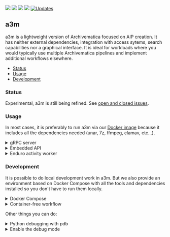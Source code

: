 <p align="left">
  <a href="https://github.com/artefactual-labs/a3m/releases/latest"><img src="https://img.shields.io/github/v/release/artefactual-labs/a3m.svg?color=orange"/></a>
  <img src="https://github.com/artefactual-labs/a3m/workflows/Tests/badge.svg"/>
  <a href="LICENSE"><img src="https://img.shields.io/github/license/evercam/evercam-dashboard"/></a>
  <a href="https://codecov.io/gh/artefactual-labs/a3m"><img src="https://img.shields.io/codecov/c/github/artefactual-labs/a3m"/></a>
  <a href="https://pyup.io/repos/github/artefactual-labs/a3m/"><img src="https://pyup.io/repos/github/artefactual-labs/a3m/shield.svg" alt="Updates" /></a>
</p>

## a3m

a3m is a lightweight version of Archivematica focused on AIP creation. It has neither external dependencies, integration with access sytems, search capabilities nor a graphical interface. It is ideal for workloads where you would typically use multiple Archivematica pipelines and implement additional workflows elsewhere.

- [Status](#status)
- [Usage](#usage)
- [Development](#development)

### Status

Experimental, a3m is still being refined. See [open and closed issues](https://github.com/artefactual-labs/a3m/issues).

### Usage

In most cases, it is preferably to run a3m via our [Docker image](https://github.com/artefactual-labs/a3m/packages/194315) because it includes all the dependencies needed (unar, 7z, ffmpeg, clamav, etc...).

<details>

<summary>gRPC server</summary>
<hr/>

The following example shows how to set up a gRPC server and a client sharing the same network using Docker. Alternatively, see our [screencast](https://asciinema.org/a/lKWDIxPSwSfDySxTIgPPlYZrU).

Create a virtual network:

    docker network create a3m-network

The following command will run the gRPC server in detached mode listening locally on port 7000:

    docker run --rm --detach --name a3m --network a3m-network -p 7000:7000 docker.pkg.github.com/artefactual-labs/a3m/a3m:main

Submit a transfer with the gRPC client, e.g.:

    docker run --rm --network a3m-network --entrypoint=python docker.pkg.github.com/artefactual-labs/a3m/a3m:main -m a3m.server.rpc.client submit --wait --address=a3m:7000 https://github.com/artefactual/archivematica-sampledata/raw/master/SampleTransfers/ZippedDirectoryTransfers/DemoTransferCSV.zip

Using our [service definition](https://github.com/artefactual-labs/a3m/blob/main/a3m/server/rpc/a3m.proto), it is possible to generate client-side code in multiple programming languages. See [gRPC concepts](https://grpc.io/docs/guides/concepts/) for more.

Don't forget to clean up before leaving!

    docker stop a3m
    docker network remove a3m-network

</details>

<details>

<summary>Embedded API</summary>
<hr />

Python developers should be able to implement new solutions embedding a3m as a library. See [#42](https://github.com/artefactual-labs/a3m/issues/42) for more.

```python
import a3m

runner = a3m.Runner()
runner.submit_package("https://...", wait=True)
```

</details>

<details>

<summary>Enduro activity worker</summary>
<hr/>

a3m embeds an activity worker suited for [Enduro](https://github.com/artefactual-labs/enduro). It is work in progress (see [#40](https://github.com/artefactual-labs/a3m/issues/40) for more). The goal is to add preservation capabilities to Enduro without the cost of operating Archivematica pipelines.

Enduro uses object storage (S3) to share transfers with a3m activity workers. Tasks are dispatched via an intermediate persistent queue that a3m polls.

    docker run --rm --env="A3M_CADENCE_SERVER=127.0.0.1:12345" docker.pkg.github.com/artefactual-labs/a3m/a3m:main --mode="enduro"

</details>

### Development

It is possible to do local development work in a3m. But we also provide an
environment based on Docker Compose with all the tools and dependencies
installed so you don't have to run them locally.

<details>

<summary>Docker Compose</summary>
<hr>

Try the following if you feel confortable using our Makefile:

    make create-volume build bootstrap restart

Otherwise, follow these steps:

    # Create the external data volume
    mkdir -p hack/compose-volume
    docker volume create --opt type=none --opt o=bind --opt device=./hack/compose-volume a3m-pipeline-data

    # Build service
    env COMPOSE_DOCKER_CLI_BUILD=1 DOCKER_BUILDKIT=1 docker-compose build

    # Bring the service up
    docker-compose up -d a3m

You're ready to submit a transfer:

    # Submit a transfer
    docker-compose run --rm --entrypoint sh a3m -c "python -m a3m.server.rpc.client submit --wait --address=a3m:7000 https://github.com/artefactual/archivematica-sampledata/raw/master/SampleTransfers/ZippedDirectoryTransfers/DemoTransferCSV.zip"

    # Find the AIP generated
    find hack/compose-volume -name "*.7z";

</details>

<details>

<summary>Container-free workflow</summary>
<hr>

Be aware that a3m has application dependencies that need to be available in the
system path. The Docker image makes them all available while in this workflow
you will have to ensure they're available manually.

A3M runs specifically on the 3.7 version of Python. So for an Ubuntu/Debian Linux environment:

    sudo apt install -y python3.7 python3.7-venv python3.7-dev
    
The following external tools are used to process files in A3M and must be installed on your system. For an Ubuntu/Debian Linux environment:
 
[Siegfried](https://www.itforarchivists.com/siegfried) 

    wget -qO - https://bintray.com/user/downloadSubjectPublicKey?username=bintray | sudo apt-key add - 
    
    echo "deb http://dl.bintray.com/siegfried/debian wheezy main" | sudo tee -a /etc/apt/sources.list 
    
    sudo apt-get update && sudo apt-get install siegfried
    
[unar](https://software.opensuse.org/package/unar)

    sudo apt-get install unar
    
[ffmpeg (ffprobe)](https://ffmpeg.org/ffprobe.html)

    sudo apt-get install ffmpeg
    
[ExifTool](https://exiftool.org/)

    https://packages.archivematica.org/1.11.x/ubuntu-externals/pool/main/libi/libimage-exiftool-perl/libimage-exiftool-perl_10.10-2~14.04_all.deb`
    
    sudo dkpg -i libimage-exiftool-perl_10.10-2~14.04_all.deb
    
[MediaInfo](https://mediaarea.net/en/MediaInfo)

    sudo apt-get install mediainfo

[Sleuthkit (fiwalk)](https://sleuthkit.org/)

    sudo apt-get install sleuthkit
    
[Jhove](https://jhove.openpreservation.org/)

    DEPENDENCIES: sudo apt-get ca-certificates-java java-common openjdk-8-jre-headless

    https://packages.archivematica.org/1.11.x/ubuntu-externals/pool/main/j/jhove/jhove_1.20.1-6~18.04_all.deb

    sudo dpkg -i jhove_1.20.1-6~18.04_all.deb

[7-Zip](https://www.7-zip.org/)

    sudo apt-get install pzip-full
    
[atool](https://www.nongnu.org/atool/)

    sudo apt-get install atool

[test](https://www.gnu.org/software/coreutils/coreutils.html)

    sudo apt-get install coreutils
    
Check that `usr/bin` is present in your system path (`echo $PATH`) and that each tool is available from there (`which [toolname]`)

Check out this repository:

    git clone --depth 1 https://github.com/artefactual-labs/a3m.git
        
Then follow these steps:

    # Create virtual environment and activate it
    virtualenv --python=python3.7 .venv
    source .venv/bin/activate

    # Install the dependencies
    pip install -r requirements-dev.txt

    # Run the tests:
    pytest

    # Run a3m server
    python -m a3m

Start a new transfer:

    $ python -m a3m.server.rpc.client submit --wait https://github.com/artefactual/archivematica-sampledata/raw/master/SampleTransfers/ZippedDirectoryTransfers/DemoTransferCSV.zip
    Submitting...
    Transfer created: 0f667867-800a-466f-856f-fea5980f1d97

You can find both the database and the shared directory under `~/.local/share/a3m/`.

</details>

Other things you can do:

<details>

<summary>Python debugging with pdb</summary>
<hr>

Stop a3m if it's already running:

    docker-compose stop a3m

Introduce a [breakpoint](https://docs.python.org/3/library/functions.html#breakpoint)
in the code. Breakpoints can be used anywhere, including client modules.

    breakpoint()  # Add this!
    important_code()

Run a3m as follows:

    docker-compose run --rm --publish=52000:7000 a3m

The [debugger](https://docs.python.org/3/library/pdb.html) should activate as
your breakpoint is reached. Use commands to control the debugger, e.g. `help`.

</details>

<details>

<summary>Enable the debug mode</summary>
<hr>

a3m comes with a pre-configured logger that hides events with level `INFO` or
lower. `INFO` is bloated, so we use `WARNING` and higher.

Set the `A3M_DEBUG` environment string to see all events. The string can be
injected in several ways, e.g.:

    docker-compose run --rm -e A3M_DEBUG=yes --publish=52000:7000 a3m

The logging configuration lives in `a3m.settings.common`.

</details>
